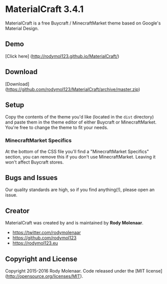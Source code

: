 # MaterialCraft 3.4.1

MaterialCraft is a free Buycraft / MinecraftMarket theme based on Google's Material Design.

## Demo

[Click here] (http://rodymol123.github.io/MaterialCraft/)

## Download

[Download] (https://github.com/rodymol123/MaterialCraft/archive/master.zip)

## Setup

Copy the contents of the theme you'd like (located in the `dist` directory) and paste them in the theme editor of either Buycraft or MinecraftMarket. You're free to change the theme to fit your needs.

### MinecraftMarket Specifics

At the bottom of the CSS file you'll find a "MinecraftMarket Specifics" section, you can remove this if you don't use MinecraftMarket. Leaving it won't affect Buycraft stores.

## Bugs and Issues

Our quality standards are high, so if you find anything(!), please open an issue.

## Creator

MaterialCraft was created by and is maintained by **Rody Molenaar**.

* https://twitter.com/rodymolenaar
* https://github.com/rodymol123
* https://rodymol123.eu


## Copyright and License

Copyright 2015-2016 Rody Molenaar. Code released under the [MIT license] (http://opensource.org/licenses/MIT).
